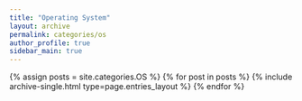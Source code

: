 ```yaml
---
title: "Operating System"
layout: archive
permalink: categories/os
author_profile: true
sidebar_main: true
---
```


{% assign posts = site.categories.OS %}
{% for post in posts %} {% include archive-single.html type=page.entries_layout %} {% endfor %}
